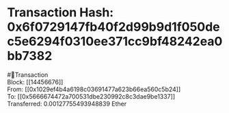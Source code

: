 
Transaction Hash: 0x6f0729147fb40f2d99b9d1f050dec5e6294f0310ee371cc9bf48242ea0bb7382
====================================================================================
  
#💸Transaction  
Block: [[14456676]]  
From: [[0x1029ef4b4a6198c03691477a623b66ea560c5b24]]  
To: [[0x5666674472a700531dbe230992c8c3dae9be1337]]  
Transferred: 0.00127755493948839 Ether